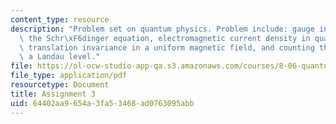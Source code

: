 ```yaml
---
content_type: resource
description: "Problem set on quantum physics. Problem include: gauge invariance and\
  \ the Schr\xF6dinger equation, electromagnetic current density in quantum mechanics,\
  \ translation invariance in a uniform magnetic field, and counting the states in\
  \ a Landau level."
file: https://ol-ocw-studio-app-qa.s3.amazonaws.com/courses/8-06-quantum-physics-iii-spring-2005/64402aa9654a3fa53468ad0763095abb_ps3.pdf
file_type: application/pdf
resourcetype: Document
title: Assignment 3
uid: 64402aa9-654a-3fa5-3468-ad0763095abb
---
```

